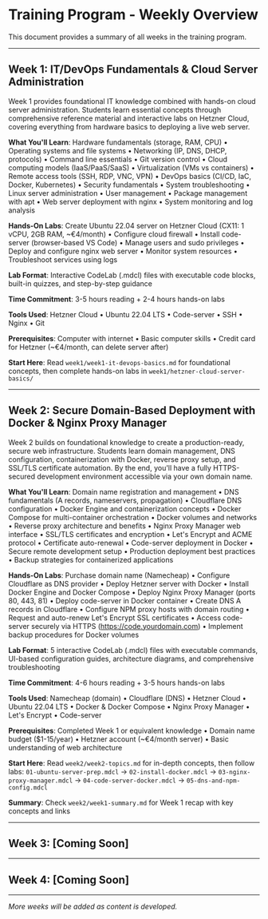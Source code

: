 # Training Program - Weekly Overview

This document provides a summary of all weeks in the training program.

---

## Week 1: IT/DevOps Fundamentals & Cloud Server Administration

Week 1 provides foundational IT knowledge combined with hands-on cloud server administration. Students learn essential concepts through comprehensive reference material and interactive labs on Hetzner Cloud, covering everything from hardware basics to deploying a live web server.

**What You'll Learn**: Hardware fundamentals (storage, RAM, CPU) • Operating systems and file systems • Networking (IP, DNS, DHCP, protocols) • Command line essentials • Git version control • Cloud computing models (IaaS/PaaS/SaaS) • Virtualization (VMs vs containers) • Remote access tools (SSH, RDP, VNC, VPN) • DevOps basics (CI/CD, IaC, Docker, Kubernetes) • Security fundamentals • System troubleshooting • Linux server administration • User management • Package management with apt • Web server deployment with nginx • System monitoring and log analysis

**Hands-On Labs**: Create Ubuntu 22.04 server on Hetzner Cloud (CX11: 1 vCPU, 2GB RAM, ~€4/month) • Configure cloud firewall • Install code-server (browser-based VS Code) • Manage users and sudo privileges • Deploy and configure nginx web server • Monitor system resources • Troubleshoot services using logs

**Lab Format**: Interactive CodeLab (.mdcl) files with executable code blocks, built-in quizzes, and step-by-step guidance

**Time Commitment**: 3-5 hours reading + 2-4 hours hands-on labs

**Tools Used**: Hetzner Cloud • Ubuntu 22.04 LTS • Code-server • SSH • Nginx • Git

**Prerequisites**: Computer with internet • Basic computer skills • Credit card for Hetzner (~€4/month, can delete server after)

**Start Here**: Read `week1/week1-it-devops-basics.md` for foundational concepts, then complete hands-on labs in `week1/hetzner-cloud-server-basics/`

---

## Week 2: Secure Domain-Based Deployment with Docker & Nginx Proxy Manager

Week 2 builds on foundational knowledge to create a production-ready, secure web infrastructure. Students learn domain management, DNS configuration, containerization with Docker, reverse proxy setup, and SSL/TLS certificate automation. By the end, you'll have a fully HTTPS-secured development environment accessible via your own domain name.

**What You'll Learn**: Domain name registration and management • DNS fundamentals (A records, nameservers, propagation) • Cloudflare DNS configuration • Docker Engine and containerization concepts • Docker Compose for multi-container orchestration • Docker volumes and networks • Reverse proxy architecture and benefits • Nginx Proxy Manager web interface • SSL/TLS certificates and encryption • Let's Encrypt and ACME protocol • Certificate auto-renewal • Code-server deployment in Docker • Secure remote development setup • Production deployment best practices • Backup strategies for containerized applications

**Hands-On Labs**: Purchase domain name (Namecheap) • Configure Cloudflare as DNS provider • Deploy Hetzner server with Docker • Install Docker Engine and Docker Compose • Deploy Nginx Proxy Manager (ports 80, 443, 81) • Deploy code-server in Docker container • Create DNS A records in Cloudflare • Configure NPM proxy hosts with domain routing • Request and auto-renew Let's Encrypt SSL certificates • Access code-server securely via HTTPS (https://code.yourdomain.com) • Implement backup procedures for Docker volumes

**Lab Format**: 5 interactive CodeLab (.mdcl) files with executable commands, UI-based configuration guides, architecture diagrams, and comprehensive troubleshooting

**Time Commitment**: 4-6 hours reading + 3-5 hours hands-on labs

**Tools Used**: Namecheap (domain) • Cloudflare (DNS) • Hetzner Cloud • Ubuntu 22.04 LTS • Docker & Docker Compose • Nginx Proxy Manager • Let's Encrypt • Code-server

**Prerequisites**: Completed Week 1 or equivalent knowledge • Domain name budget ($1-15/year) • Hetzner account (~€4/month server) • Basic understanding of web architecture

**Start Here**: Read `week2/week2-topics.md` for in-depth concepts, then follow labs: `01-ubuntu-server-prep.mdcl` → `02-install-docker.mdcl` → `03-nginx-proxy-manager.mdcl` → `04-code-server-docker.mdcl` → `05-dns-and-npm-config.mdcl`

**Summary**: Check `week2/week1-summary.md` for Week 1 recap with key concepts and links

---

## Week 3: [Coming Soon]

---

## Week 4: [Coming Soon]

---

_More weeks will be added as content is developed._

